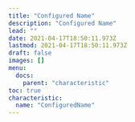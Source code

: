 ```yaml
---
title: "Configured Name"
description: "Configured Name"
lead: ""
date: 2021-04-17T18:50:11.973Z
lastmod: 2021-04-17T18:50:11.973Z
draft: false
images: []
menu:
  docs:
    parent: "characteristic"
toc: true
characteristic:
  name: "ConfiguredName"
---
```

